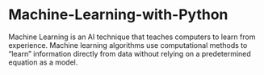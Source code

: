 # Machine-Learning-with-Python
Machine Learning is an AI technique that teaches computers to learn from experience. Machine learning algorithms use computational methods to “learn” information directly from data without relying on a predetermined equation as a model.
